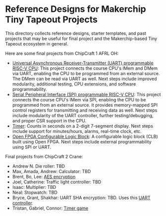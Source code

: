 # Reference Designs for Makerchip Tiny Tapeout Projects

This directory collects reference designs, starter templates, and past projects that may be useful for final project and the Makerchip-based Tiny Tapeout ecosystem in general.

Here are some final projects from ChipCraft 1 AFRL OH:

  * [Universal Asynchronous Receiver-Transmitter (UART) programmable RISC-V CPU](https://github.com/enieman/uart_programmable_rv32i): This project connects the course CPU's IMem and DMem via UART, enabling the CPU to be programmed from an external source. The DMem can be read via UART as well.
    Next steps include improved modularity, additional testing, CPU extensions, and software programmability.
  * [Serial Peripheral Interface (SPI) programmable RISC-V CPU](https://github.com/devin-macy/tt06-riscv32i-spi-wrapper/blob/main/docs/info.md): This project connects the course CPU's IMem via SPI, enabling the CPU to be programmed from an external source. It provides
    memory-mapped SPI control registers for transmitting and receiving data as well. Next steps include modularity of the UART controller, further testing/debugging, and proper CSR support in the CPU.
  * [Timer](https://github.com/JHsu01/tt06-simple-clock): Counts in seconds on a 2-digit 7-segment display. Next steps include support for minutes/hours, alarms, real-time clock, etc.
  * [Open FPGA Configurable Logic Block](https://github.com/MisguidedBadge/tt06-tzeentchFPGA): A configurable logic block (CLB) built using Open FPGA. Next steps include external programmability using SPI or UART.

Final projects from ChipCraft 2 Crane:

  * Andrew N. Die roller: TBD
  * Max, Amada, Andrew: Calculator: TBD
  * Brent, Bo, Lee: [AES encryption](https://github.com/bogibso15/efabless-tt-fpga-dl-demo)
  * Joel, Catherine: Traffic light controller: TBD
  * Isaac: Multiplier: TBD
  * Neal: Stopwatch: TBD
  * Bryce, Grant, Shakhar: UART SHA encryption: TBD. Uses this [UART controller](https://github.com/alexforencich/verilog-uart).
  * Tristan, Gabriel, Connor: [Timer game](https://github.com/gabejessil/tt06-verilog-template)
